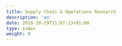 ```yaml
---
title: Supply Chain & Operations Research
description: 'on'
date: 2018-10-29T21:07:13+01:00
type: index
weight: 0
---
```

